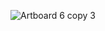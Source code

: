 ![Artboard 6 copy 3](https://github.com/xollostudio/xollo.studio/assets/168092659/bbfa3e28-3314-48e0-93a1-48713764df4a)
